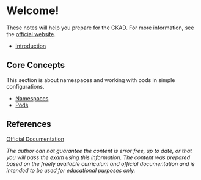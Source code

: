 # Welcome!

These notes will help you prepare for the CKAD. For more information, see the [official website](https://www.cncf.io/certification/ckad/).

* [Introduction](introduction.md)

## Core Concepts

This section is about namespaces and working with pods in simple configurations.

* [Namespaces](namespaces.md)
* [Pods](pods.md)

## References

[Official Documentation](https://kubernetes.io/docs/)

*The author can not guarantee the content is error free, up to date, or that you will pass the exam using this information. The content was prepared based on the freely available curriculum and official documentation and is intended to be used for educational purposes only.*

